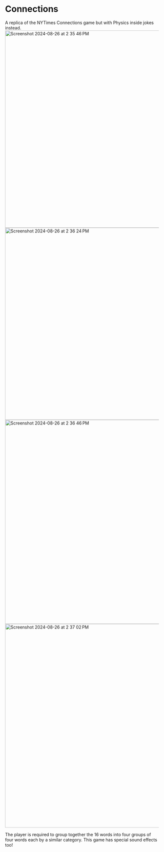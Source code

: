 # Connections

A replica of the NYTimes Connections game but with Physics inside jokes instead. 
<img width="644" alt="Screenshot 2024-08-26 at 2 35 46 PM" src="https://github.com/user-attachments/assets/f10f48a7-ea4a-4af1-9c0d-62bb9bffee68">
<img width="627" alt="Screenshot 2024-08-26 at 2 36 24 PM" src="https://github.com/user-attachments/assets/a1c50da2-cdbc-4a90-965e-0c67d7aafddc">
<img width="666" alt="Screenshot 2024-08-26 at 2 36 46 PM" src="https://github.com/user-attachments/assets/cf364bf7-607b-40aa-81d9-4637d0d6646a">
<img width="665" alt="Screenshot 2024-08-26 at 2 37 02 PM" src="https://github.com/user-attachments/assets/f397afa9-af90-40cf-a0b4-ea6532cdb25c">

The player is required to group together the 16 words into four groups of four words each by a similar category. This game has special sound effects too!
